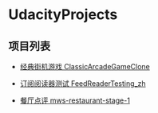 # UdacityProjects
## 项目列表

- [经典街机游戏 ClassicArcadeGameClone](
https://github.com/dengbiao/UdacityProjects/tree/master/ClassicArcadeGameClone)

- [订阅阅读器测试 FeedReaderTesting_zh](
https://github.com/dengbiao/UdacityProjects/tree/master/FeedReaderTesting_zh)


- [餐厅点评 mws-restaurant-stage-1](
https://github.com/dengbiao/UdacityProjects/tree/master/mws-restaurant-stage-1)
